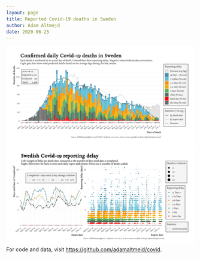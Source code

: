 ```yaml
---
layout: page
title: Reported Covid-19 deaths in Sweden
author: Adam Altmejd
date: 2020-06-25
---
```


![Graph of Swedish Covid-19 deaths with reporting delay.](deaths_lag_sweden_2020-06-25.png "Swedish Covid-19 deaths.")
![Graph of Swedish Covid-19 reporting delay in daily deaths.](lag_trend_sweden_2020-06-25.png "Trend in Swedish Covid-19 mortality reporting delay.")
For code and data, visit <https://github.com/adamaltmejd/covid>.
